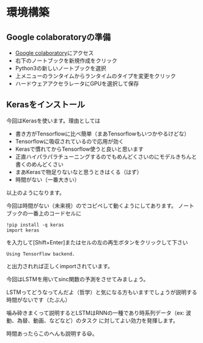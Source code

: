 # 環境構築

## Google colaboratoryの準備

- [Google colaboratory](https://colab.research.google.com/)にアクセス
- 右下のノートブックを新規作成をクリック
- Python3の新しいノートブックを選択
- 上メニューのランタイムからランタイムのタイプを変更をクリック
- ハードウェアアクセラレータにGPUを選択して保存

## Kerasをインストール

今回はKerasを使います。理由としては

- 書き方がTensorflowに比べ簡単（まあTensorflowもいつかやるけどな）
- Tensorflowに吸収されているので応用が効く
- Kerasで慣れてからTensorflow使うと良いと思います
- 正直ハイパラパラチューニングするのでもめんどくさいのにモデルきちんと書くのめんどくさい
- まあKerasで物足りないなと思うときはくる（はず）
- 時間がない（一番大きい）

以上のようになります。

今回は時間がない（未来視）のでコピペして動くようにしてあります。
ノートブックの一番上のコードセルに

```
!pip install -q keras
import keras
```
を入力して[Shift+Enter]またはセルの左の再生ボタンをクリックして下さい

```
Using TensorFlow backend.
```

と出力されれば正しくimportされています。

今回はLSTMを用いてsinc関数の予測をさせてみましょう。

LSTMってどうなってんだよ（哲学）と気になる方もいますでしょうが説明する時間がないです（たぶん）

噛み砕きまくって説明するとLSTMはRNNの一種であり時系列データ（ex: 波動、為替、動画、などなど）のタスク
に対してよい効力を発揮します。

時間あったらこのへんも説明する😃。



